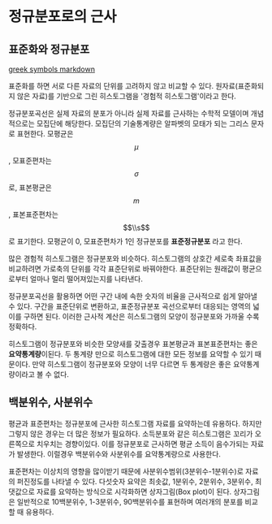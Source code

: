 # 정규분포로의 근사

## 표준화와 정규분포 

[greek symbols markdown](<https://www.overleaf.com/learn/latex/List_of_Greek_letters_and_math_symbols>)

표준화를 하면 서로 다른 자료의 단위를 고려하지 않고 비교할 수 있다. 원자료(표준화되지 않은 자료)를 기반으로 그린 히스토그램을 '경험적 히스토그램'이라고 한다. 

정규분포곡선은 실제 자료의 분포가 아니라 실제 자료를 근사하는 수학적 모델이며 개념적으로는 모집단에 해당한다. 모집단의 기술통계량은 알파벳의 모태가 되는 그리스 문자로 표현한다. 모평균은 $$\mu$$, 모표준편차는 $$\sigma$$ 로, 표본평균은 $$m$$, 표본표준편차는 $$\\s$$로 표기한다. 모평균이 0, 모표준편차가 1인 정규분포를 **표준정규분포** 라고 한다. 

많은 경험적 히스토그램은 정규분포와 비슷하다. 히스토그램의 상호간 세로축 좌표값을 비교하려면 가로축의 단위를 각각 표준단위로 바꿔야한다. 표준단위는 원래값이 평균으로부터 얼마나 멀리 떨어져있는지를 나타낸다.

정규분포곡선을 활용하면 어떤 구간 내에 속한 숫자의 비율을 근사적으로 쉽게 알아낼 수 있다. 구간을 표준단위로 변환하고, 표준정규분포 곡선으로부터 대응되는 영역의 넓이를 구하면 된다. 이러한 근사적 계산은 히스토그램의 모양이 정규분포와 가까울 수록 정확하다.

히스토그램이 정규분포와 비슷한 모양새를 갖출경우 표본평균과 표본표준편차는 좋은 **요약통계량**이된다.  두 통계량 만으로 히스토그램에 대한 모든 정보를 요약할 수 있기 때문이다. 만약 히스토그램이 정규분포와 모양이 너무 다르면 두 통계량은 좋은 요약통계량이라고 볼 수 없다.

## 백분위수, 사분위수

평균과 표준편차는 정규분포에 근사한 히스토그램 자료를 요약하는데 유용하다. 하지만 그렇지 않은 경우는 더 많은 정보가 필요하다. 소득분포와 같은 히스토그램은 꼬리가 오른쪽으로 치우치는 경향이있다. 이를 정규분포로 근사하면 평균 소득이 음수가되는 자료가 발생한다.  이럴경우 백분위수와 사분위수를 요약통계량으로 사용한다.

표준편차는 이상치의 영향을 많이받기 때문에 사분위수범위(3분위수-1분위수)로 자료의 퍼진정도를 나타낼 수 있다. 다섯숫자 요약은 최솟값, 1분위수, 2분위수, 3분위수, 최댓값으로 자료를 요약하는 방식으로 시각화하면 상자그림(Box plot)이 된다. 상자그림은 일반적으로 10백분위수, 1-3분위수, 90백분위수를 표현하며 여러개의 분포를 비교할 때 유용하다.